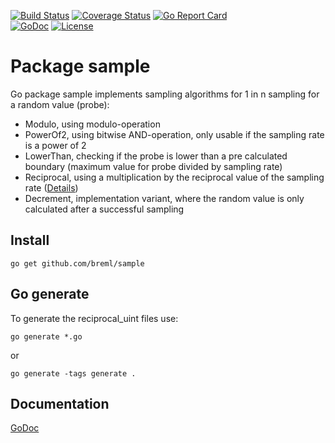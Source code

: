 [![Build Status](https://travis-ci.org/breml/sample.svg)](https://travis-ci.org/breml/sample) [![Coverage Status](https://coveralls.io/repos/breml/sample/badge.svg?branch=master&service=github)](https://coveralls.io/github/breml/sample?branch=master) [![Go Report Card](http://goreportcard.com/badge/breml/sample)](http://goreportcard.com/report/breml/sample)  
[![GoDoc](https://godoc.org/github.com/breml/sample?status.svg)](https://godoc.org/github.com/breml/sample) [![License](https://img.shields.io/badge/license-MIT-blue.svg)](LICENSE)

# Package sample

Go package sample implements sampling algorithms for 1 in n sampling for a random value (probe):

* Modulo, using modulo-operation
* PowerOf2, using bitwise AND-operation, only usable if the sampling rate is a power of 2
* LowerThan, checking if the probe is lower than a pre calculated boundary (maximum value for probe divided by sampling rate)
* Reciprocal, using a multiplication by the reciprocal value of the sampling rate ([Details](https://breml.github.io/blog/2015/10/22/dividable-without-remainder/))
* Decrement, implementation variant, where the random value is only calculated after a successful sampling

## Install

	go get github.com/breml/sample

## Go generate

To generate the reciprocal_uint files use:
    
    go generate *.go

or

	go generate -tags generate .

## Documentation

[GoDoc](https://godoc.org/github.com/breml/sample)
